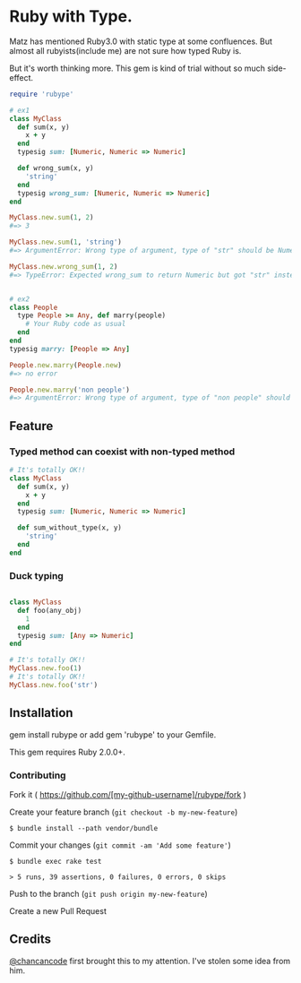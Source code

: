 # Ruby with Type.

Matz has mentioned Ruby3.0 with static type at some confluences. But almost all rubyists(include me) are not sure how typed Ruby is.

But it's worth thinking more. This gem is kind of trial without so much side-effect.

```rb
require 'rubype'

# ex1
class MyClass
  def sum(x, y)
    x + y
  end
  typesig sum: [Numeric, Numeric => Numeric]

  def wrong_sum(x, y)
    'string'
  end
  typesig wrong_sum: [Numeric, Numeric => Numeric]
end

MyClass.new.sum(1, 2)
#=> 3

MyClass.new.sum(1, 'string')
#=> ArgumentError: Wrong type of argument, type of "str" should be Numeric

MyClass.new.wrong_sum(1, 2)
#=> TypeError: Expected wrong_sum to return Numeric but got "str" instead


# ex2
class People
  type People >= Any, def marry(people)
    # Your Ruby code as usual
  end
end
typesig marry: [People => Any]

People.new.marry(People.new)
#=> no error

People.new.marry('non people')
#=> ArgumentError: Wrong type of argument, type of "non people" should be People
```

## Feature
### Typed method can coexist with non-typed method

```ruby
# It's totally OK!!
class MyClass
  def sum(x, y)
    x + y
  end
  typesig sum: [Numeric, Numeric => Numeric]

  def sum_without_type(x, y)
    'string'
  end
end
```

### Duck typing

```ruby

class MyClass
  def foo(any_obj)
    1
  end
  typesig sum: [Any => Numeric]
end

# It's totally OK!!
MyClass.new.foo(1)
# It's totally OK!!
MyClass.new.foo('str')
```

## Installation

gem install rubype or add gem 'rubype' to your Gemfile.

This gem requires Ruby 2.0.0+.

### Contributing

Fork it ( https://github.com/[my-github-username]/rubype/fork )

Create your feature branch (`git checkout -b my-new-feature`)

    $ bundle install --path vendor/bundle

Commit your changes (`git commit -am 'Add some feature'`)

    $ bundle exec rake test

    > 5 runs, 39 assertions, 0 failures, 0 errors, 0 skips

Push to the branch (`git push origin my-new-feature`)

Create a new Pull Request

## Credits
[@chancancode](https://github.com/chancancode) first brought this to my attention. I've stolen some idea from him.
